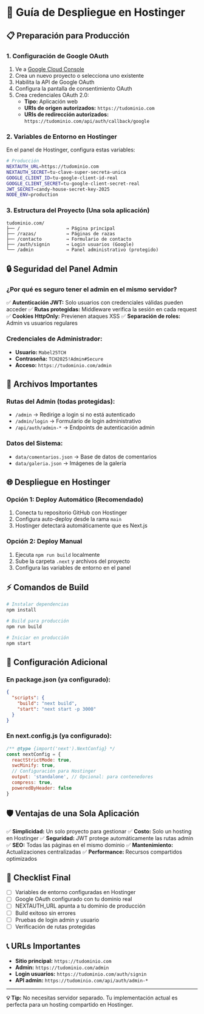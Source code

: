 # 🚀 Guía de Despliegue en Hostinger

## 📋 Preparación para Producción

### 1. **Configuración de Google OAuth**
1. Ve a [Google Cloud Console](https://console.cloud.google.com/)
2. Crea un nuevo proyecto o selecciona uno existente
3. Habilita la API de Google OAuth
4. Configura la pantalla de consentimiento OAuth
5. Crea credenciales OAuth 2.0:
   - **Tipo:** Aplicación web
   - **URIs de origen autorizados:** `https://tudominio.com`
   - **URIs de redirección autorizados:** `https://tudominio.com/api/auth/callback/google`

### 2. **Variables de Entorno en Hostinger**

En el panel de Hostinger, configura estas variables:

```bash
# Producción
NEXTAUTH_URL=https://tudominio.com
NEXTAUTH_SECRET=tu-clave-super-secreta-unica
GOOGLE_CLIENT_ID=tu-google-client-id-real
GOOGLE_CLIENT_SECRET=tu-google-client-secret-real
JWT_SECRET=candy-house-secret-key-2025
NODE_ENV=production
```

### 3. **Estructura del Proyecto (Una sola aplicación)**

```
tudominio.com/
├── /                 → Página principal
├── /razas/           → Páginas de razas
├── /contacto         → Formulario de contacto
├── /auth/signin      → Login usuarios (Google)
└── /admin            → Panel administrativo (protegido)
```

## 🔒 Seguridad del Panel Admin

### **¿Por qué es seguro tener el admin en el mismo servidor?**

✅ **Autenticación JWT:** Solo usuarios con credenciales válidas pueden acceder
✅ **Rutas protegidas:** Middleware verifica la sesión en cada request
✅ **Cookies HttpOnly:** Previenen ataques XSS
✅ **Separación de roles:** Admin vs usuarios regulares

### **Credenciales de Administrador:**
- **Usuario:** `Mabel25TCH`
- **Contraseña:** `TCH2025!Admin#Secure`
- **Acceso:** `https://tudominio.com/admin`

## 📁 Archivos Importantes

### **Rutas del Admin (todas protegidas):**
- `/admin` → Redirige a login si no está autenticado
- `/admin/login` → Formulario de login administrativo
- `/api/auth/admin-*` → Endpoints de autenticación admin

### **Datos del Sistema:**
- `data/comentarios.json` → Base de datos de comentarios
- `data/galeria.json` → Imágenes de la galería

## 🌐 Despliegue en Hostinger

### **Opción 1: Deploy Automático (Recomendado)**
1. Conecta tu repositorio GitHub con Hostinger
2. Configura auto-deploy desde la rama `main`
3. Hostinger detectará automáticamente que es Next.js

### **Opción 2: Deploy Manual**
1. Ejecuta `npm run build` localmente
2. Sube la carpeta `.next` y archivos del proyecto
3. Configura las variables de entorno en el panel

## ⚡ Comandos de Build

```bash
# Instalar dependencias
npm install

# Build para producción
npm run build

# Iniciar en producción
npm start
```

## 🔧 Configuración Adicional

### **En package.json (ya configurado):**
```json
{
  "scripts": {
    "build": "next build",
    "start": "next start -p 3000"
  }
}
```

### **En next.config.js (ya configurado):**
```javascript
/** @type {import('next').NextConfig} */
const nextConfig = {
  reactStrictMode: true,
  swcMinify: true,
  // Configuración para Hostinger
  output: 'standalone', // Opcional: para contenedores
  compress: true,
  poweredByHeader: false
}
```

## 🛡️ Ventajas de una Sola Aplicación

✅ **Simplicidad:** Un solo proyecto para gestionar
✅ **Costo:** Solo un hosting en Hostinger
✅ **Seguridad:** JWT protege automáticamente las rutas admin
✅ **SEO:** Todas las páginas en el mismo dominio
✅ **Mantenimiento:** Actualizaciones centralizadas
✅ **Performance:** Recursos compartidos optimizados

## 🚨 Checklist Final

- [ ] Variables de entorno configuradas en Hostinger
- [ ] Google OAuth configurado con tu dominio real
- [ ] NEXTAUTH_URL apunta a tu dominio de producción
- [ ] Build exitoso sin errores
- [ ] Pruebas de login admin y usuario
- [ ] Verificación de rutas protegidas

## 📞 URLs Importantes

- **Sitio principal:** `https://tudominio.com`
- **Admin:** `https://tudominio.com/admin`
- **Login usuarios:** `https://tudominio.com/auth/signin`
- **API admin:** `https://tudominio.com/api/auth/admin-*`

---

**💡 Tip:** No necesitas servidor separado. Tu implementación actual es perfecta para un hosting compartido en Hostinger.
